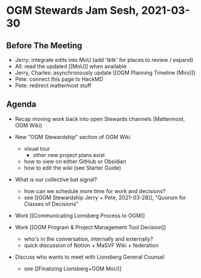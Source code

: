 # OGM Stewards Jam Sesh, 2021-03-30
## Before The Meeting
- Jerry: integrate edits into MoU (add 'tktk' for places to review / expand)
- All: read the updated [[MoU]] when available
- Jerry, Charles: asynchronously update [[OGM Planning Timeline (Miro)]]
- Pete: connect this page to HackMD
- Pete: redirect mattermost stuff

## Agenda
- Recap moving work back into open Stewards channels (Mattermost, OGM Wiki)
- New "OGM Stewardship" section of OGM Wiki
	- visual tour
		- other new project plans exist
	- how to view on either GitHub or Obsidian
	- how to edit the wiki (see Starter Guide)
- What is our collective bat signal?
	- how can we schedule more time for work and decisions?
	- see [[OGM Stewardship Jerry + Pete, 2021-03-28]], "Quorum for Classes of Decisions"
- Work [[Communicating Lionsberg Process to OGM]]
- Work [[OGM Program & Project Management Tool Decision]]
	- who's in the conversation, internally and externally?
	- quick discussion of Notion + MaSVF Wiki + federation

- Discuss who wants to meet with Lionsberg General Counsel
	- see [[Finalizing Lionsberg+OGM MoU]]
